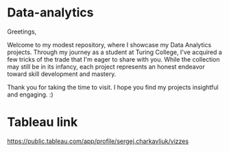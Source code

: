# Data-analytics
Greetings,

Welcome to my modest repository, where I showcase my Data Analytics projects. Through my journey as a student at Turing College, I've acquired a few tricks of the trade that I'm eager to share with you. While the collection may still be in its infancy, each project represents an honest endeavor toward skill development and mastery.

Thank you for taking the time to visit. I hope you find my projects insightful and engaging. :)

# Tableau link

https://public.tableau.com/app/profile/sergej.charkavliuk/vizzes

